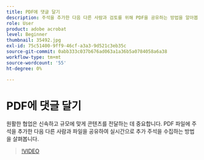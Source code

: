 ```yaml
---
title: PDF에 댓글 달기
description: 주석을 추가한 다음 다른 사람과 검토를 위해 PDF을 공유하는 방법을 알아봅니다
role: User
product: adobe acrobat
level: Beginner
thumbnail: 35492.jpg
exl-id: 75c51400-9ff9-46cf-a3a3-9d521c3eb35c
source-git-commit: 0abb333c037b676ad063a1a36b5a0784058a6a38
workflow-type: tm+mt
source-wordcount: '55'
ht-degree: 0%

---
```


# PDF에 댓글 달기

원활한 협업은 신속하고 규모에 맞게 콘텐츠를 전달하는 데 중요합니다. PDF 파일에 주석을 추가한 다음 다른 사람과 파일을 공유하여 실시간으로 추가 주석을 수집하는 방법을 살펴봅니다.

>[!VIDEO](https://video.tv.adobe.com/v/35492?hidetitle=true)

